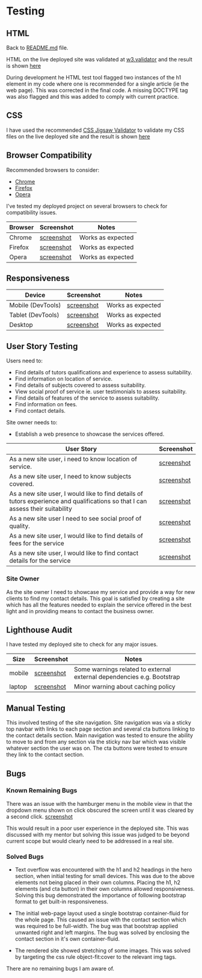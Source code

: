 # Testing
## HTML
Back to [README.md](https://github.com/doctorandrewbrown/bridgendphysics/blob/main/README.md) file.

HTML on the live deployed site was validated at [w3.validator](https://validator.w3.org/#validate_by_uri) and the result is shown [here](https://validator.w3.org/nu/?doc=https%3A%2F%2Fdoctorandrewbrown.github.io%2Fbridgendphysics%2F)

During development he HTML test tool flagged two instances of the h1 element in my code where one is recommended for a single article (ie the web page). This was corrected in the final code. A missing DOCTYPE tag was also flagged and this was added to comply with current practice.

## CSS
I have used the recommended [CSS Jigsaw Validator](https://jigsaw.w3.org/css-validator) to validate my CSS files on the live deployed site and the result is shown [here](https://jigsaw.w3.org/css-validator/validator?uri=https%3A%2F%2Fdoctorandrewbrown.github.io%2Fbridgendphysics%2F&profile=css3svg&usermedium=all&warning=1&vextwarning=&lang=en)


## Browser Compatibility

Recommended browsers to consider:
- [Chrome](https://www.google.com/chrome)
- [Firefox](https://www.mozilla.org/firefox/developer)
- [Opera](https://www.opera.com/download)

I've tested my deployed project on several browsers to check for compatibility issues.

| Browser | Screenshot | Notes |
| --- | --- | --- |
| Chrome | [screenshot](documentation/browser-chrome.png) | Works as expected |
| Firefox | [screenshot](documentation/browser-firefox.png) | Works as expected |
| Opera | [screenshot](documentation/browser-opera.png) | Works as expected |

## Responsiveness

| Device | Screenshot | Notes |
| --- | --- | --- |
| Mobile (DevTools) | [screenshot](documentation/mobile.png) | Works as expected |
| Tablet (DevTools) | [screenshot](documentation/tablet.png) | Works as expected |
| Desktop | [screenshot](documentation/laptop.png) | Works as expected |

## User Story Testing
Users need to:

* Find details of tutors qualifications and experience to assess suitability.
* Find information on location of service.
* Find details of subjects covered to assess suitability.
* View social proof of service ie. user testimonials to assess suitability.
* Find details of features of the service to assess suitability.
* Find information on fees.
* Find contact details.

Site owner needs to:
* Establish a web presence to showcase the services offered.
  
| User Story | Screenshot |
| --- | --- |
| As a new site user, i need to know location of service.| [screenshot](documentation/stories-location.png) |
| As a new site user, I need to know subjects covered.| [screenshot](documentation/stories-subjects.png) |
| As a new site user, I would like to find details of tutors experience and qualifications so that I can assess their suitability| [screenshot](documentation/stories-qualifications.png) |
| As a new site user I need to see social proof of quality.| [screenshot](documentation/stories-proof.png) |
| As a new site user, I would like to find details of fees for the service| [screenshot](documentation/stories-fees.png) |
| As a new site user, I would like to find contact details for the service| [screenshot](documentation/stories-contact.png) |

### Site Owner
As the site owner I need to showcase my service and provide a way for new clients to find my contact details. This goal is satisfied by creating a site which has all the features needed to explain the service offered in the best light and in providing means to contact the business owner.

## Lighthouse Audit
I have tested my deployed site to check for any major issues.

| Size | Screenshot | Notes
| --- | --- | --- |
| mobile| [screenshot](documentation/lighthouse-mobile.png) | Some warnings related to external external dependencies e.g. Bootstrap|
| laptop |[screenshot](documentation/lighthouse-laptop.png) | Minor warning about caching policy |

## Manual Testing
This involved testing of the site navigation. Site navigation was via a sticky top navbar with links to each page section and several cta buttons linking to the contact details section. Main navigation was tested to ensure the ability to move to and from any section via the sticky nav bar which was visible whatever section the user was on. The cta buttons were tested to ensure they link to the contact section.

## Bugs
### Known Remaining Bugs
There was an issue with the hamburger menu in the mobile view in that the dropdown menu shown on click obscured the screen until it was cleared by a second click.
[screenshot](documentation/hamburger-bug.png)

 This would result in a poor user experience in the deployed site. This was discussed with my mentor but solving this issue was judged to be beyond current scope but would clearly need to be addressed in a real site.

### Solved Bugs
* Text overflow was encountered with the h1 and h2 headings in the hero section, when initial testing for small devices. This was due to the above elements not being placed in their own columns. Placing the h1, h2 elements (and cta button) in their own columns allowed responsiveness. Solving this bug demonstrated the importance of following bootstrap format to get built-in responsiveness.


* The initial web-page layout used a single bootstrap container-fluid for the whole page. This caused an issue with the contact section which was required to be full-width. The bug was that bootstrap applied unwanted right and left margins. The bug was solved by enclosing the contact section in it's own container-fluid. 

* The rendered site showed stretching of some images. This was solved by targeting the css rule object-fit:cover to the relevant img tags.

 There are no remaining bugs I am aware of.


